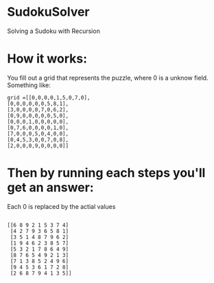 # SudokuSolver
Solving a Sudoku with Recursion


# How it works: 
You fill out a grid that represents the puzzle, where 0 is a unknow field.
Something like: 

```
grid =[[0,0,0,0,1,5,0,7,0],
[0,0,0,0,0,0,5,8,1],
[3,0,0,0,0,7,0,6,2],
[0,9,0,0,0,0,0,5,0],
[0,0,0,1,0,0,0,0,0],
[0,7,6,0,0,0,0,1,0],
[7,0,0,0,5,0,4,0,0],
[0,4,5,3,0,0,7,0,8],
[2,0,0,0,9,0,0,0,0]]
```

# Then by running each steps you'll get an answer: 
Each 0 is replaced by the actial values


```

[[6 8 9 2 1 5 3 7 4]
 [4 2 7 9 3 6 5 8 1]
 [3 5 1 4 8 7 9 6 2]
 [1 9 4 6 2 3 8 5 7]
 [5 3 2 1 7 8 6 4 9]
 [8 7 6 5 4 9 2 1 3]
 [7 1 3 8 5 2 4 9 6]
 [9 4 5 3 6 1 7 2 8]
 [2 6 8 7 9 4 1 3 5]]
```
